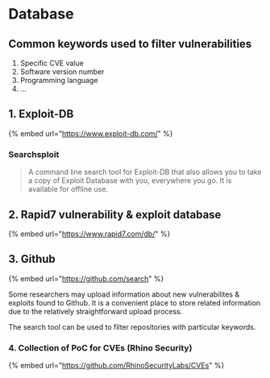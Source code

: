 # Database

## Common keywords used to filter vulnerabilities

1. Specific CVE value
2. Software version number
3. Programming language
4. ...



## 1. Exploit-DB

{% embed url="https://www.exploit-db.com/" %}

### Searchsploit

> A command line search tool for Exploit-DB that also allows you to take a copy of Exploit Database with you, everywhere you go. It is available for offline use.



## 2. Rapid7 vulnerability & exploit database

{% embed url="https://www.rapid7.com/db/" %}

## 3. Github

{% embed url="https://github.com/search" %}

Some researchers may upload information about new vulnerabilites & exploits found to Github. It is a convenient place to store related information due to the relatively straightforward upload process.

The search tool can be used to filter repositories with particular keywords.



### 4. Collection of PoC for CVEs (Rhino Security)

{% embed url="https://github.com/RhinoSecurityLabs/CVEs" %}
